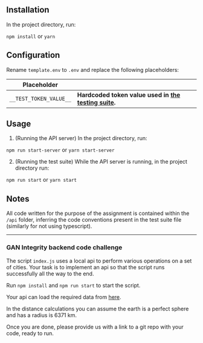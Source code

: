 ## Installation

In the project directory, run:

```npm install```
or
```yarn```


## Configuration

Rename `template.env` to `.env` and replace the following placeholders:

|Placeholder|   |
|---|---|
|`__TEST_TOKEN_VALUE__`|__Hardcoded token value used in [the testing suite](index.js#L17C41-L17C61).__|


## Usage

1. (Running the API server) In the project directory, run:

```npm run start-server```
or
```yarn start-server```

2. (Running the test suite) While the API server is running, in the project directory run:

```npm run start```
or
```yarn start```


## Notes

All code written for the purpose of the assignment is contained within the `/api` folder, inferring the code conventions present in the test suite file (similarly for not using typescript). 

---

### GAN Integrity backend code challenge

The script `index.js` uses a local api to perform various operations on a set of cities. Your task is to implement an api so that the script runs successfully all the way to the end.

Run `npm install` and `npm run start` to start the script.

Your api can load the required data from [here](addresses.json).

In the distance calculations you can assume the earth is a perfect sphere and has a radius is 6371 km.

Once you are done, please provide us with a link to a git repo with your code, ready to run.
